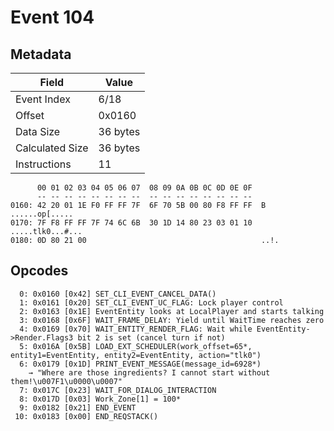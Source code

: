 # Event 104

## Metadata

| Field           | Value    |
|-----------------|----------|
| Event Index     | 6/18     |
| Offset          | 0x0160   |
| Data Size       | 36 bytes |
| Calculated Size | 36 bytes |
| Instructions    | 11       |

```
      00 01 02 03 04 05 06 07  08 09 0A 0B 0C 0D 0E 0F
      -- -- -- -- -- -- -- --  -- -- -- -- -- -- -- --
0160: 42 20 01 1E F0 FF FF 7F  6F 70 5B 00 80 F8 FF FF  B ......op[.....
0170: 7F F8 FF FF 7F 74 6C 6B  30 1D 14 80 23 03 01 10  .....tlk0...#...
0180: 0D 80 21 00                                       ..!.            
```

## Opcodes

```
  0: 0x0160 [0x42] SET_CLI_EVENT_CANCEL_DATA()
  1: 0x0161 [0x20] SET_CLI_EVENT_UC_FLAG: Lock player control
  2: 0x0163 [0x1E] EventEntity looks at LocalPlayer and starts talking
  3: 0x0168 [0x6F] WAIT_FRAME_DELAY: Yield until WaitTime reaches zero
  4: 0x0169 [0x70] WAIT_ENTITY_RENDER_FLAG: Wait while EventEntity->Render.Flags3 bit 2 is set (cancel turn if not)
  5: 0x016A [0x5B] LOAD_EXT_SCHEDULER(work_offset=65*, entity1=EventEntity, entity2=EventEntity, action="tlk0")
  6: 0x0179 [0x1D] PRINT_EVENT_MESSAGE(message_id=6928*)
    → "Where are those ingredients? I cannot start without them!\u007F1\u0000\u0007"
  7: 0x017C [0x23] WAIT_FOR_DIALOG_INTERACTION
  8: 0x017D [0x03] Work_Zone[1] = 100*
  9: 0x0182 [0x21] END_EVENT
 10: 0x0183 [0x00] END_REQSTACK()
```
